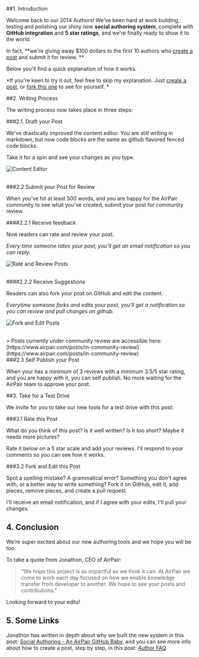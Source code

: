 ##1. Introduction

Welcome back to our 2014 Authors! We've been hard at work building, testing and polishing our shiny new **social authoring system**, complete with **GitHub integration** and **5 star ratings**, and we're finally ready to show it to the world. 

In fact, **we're giving away $100 dollars to the first 10 authors who [create a post](https://www.airpair.com/posts/new) and submit it for review. **

Below you'll find a quick explanation of how it works. 

*If you're keen to try it out, feel free to skip my explanation. Just [create a post](https://www.airpair.com/posts/new), or [fork this one](https://www.airpair.com/posts/fork/54e799a2ebda560c005c3034) to see for yourself. *

##2. Writing Process

The writing process now takes place in three steps:

###2.1. Draft your Post

We've drastically improved the content editor. You are still writing in markdown, but now code blocks are the same as github flavored fenced code blocks. 

Take it for a spin and see your changes as you type.

![Content Editor](//imgur.com/GNJ41oE.png)

<br>
###2.2 Submit your Post for Review 

When you've hit at least 500 words, and you are happy for the AirPair community to see what you've created, submit your post for community review. 

####2.2.1 Receive feedback

Now readers can rate and review your post. 

*Every time someone rates your post, you’ll get an email notification so you can reply.*

![Rate and Review Posts](//imgur.com/2nfkiNL.png)

<br>
####2.2.2 Receive Suggestions

Readers can also fork your post on GitHub and edit the content.

*Everytime someone forks and edits your post, you’ll get a notification so you can review and pull changes on github.*

![Fork and Edit Posts](//imgur.com/Q8S60em.png)

<br>
> Posts currently under community review are accessible here: [https://www.airpair.com/posts/in-community-review](https://www.airpair.com/posts/in-community-review)

<br>
###2.3 Self Publish your Post

When your has a minimum of 3 reviews with a minimum 3.5/5 star rating, and you are happy with it, you can self publish. No more waiting for the AirPair team to approve your post. 

##3. Take for a Test Drive

We invite for you to take our new tools for a test drive with this post:

###3.1 Rate this Post 

What do you think of this post? Is it well written? Is it too short? Maybe it needs more pictures? 

Rate it below on a 5 star scale and add your reviews. I'll respond to your comments so you can see how it works. 

###3.2 Fork and Edit this Post

Spot a spelling mistake? A grammatical error? Something you don't agree with, or a better way to write something? Fork it on GitHub, edit it, add pieces, remove pieces, and create a pull request. 

I'll receive an email notification, and if I agree with your edits, I'll pull your changes. 

## 4. Conclusion

We’re super excited about our new authoring tools and we hope you will be too. 

To take a quote from Jonathon, CEO of AirPair: 

> "We hope this project is as impactful as we think it can. At AirPair we come to work each day focused on how we enable knowledge transfer from developer to another. We hope to see your posts and contributions."

Looking forward to your edits! 

## 5. Some Links

Jonathon has written in depth about why we built the new system in this post: [Social Authoring - An AirPair GitHub Baby](https://airpair.com/posts/review/54d52d45ee3c760a005e544e), and you can see more info about how to create a post, step by step, in this post: [Author FAQ](https://airpair.com/posts/review/54e33a70ec7cf70a00829703). 


